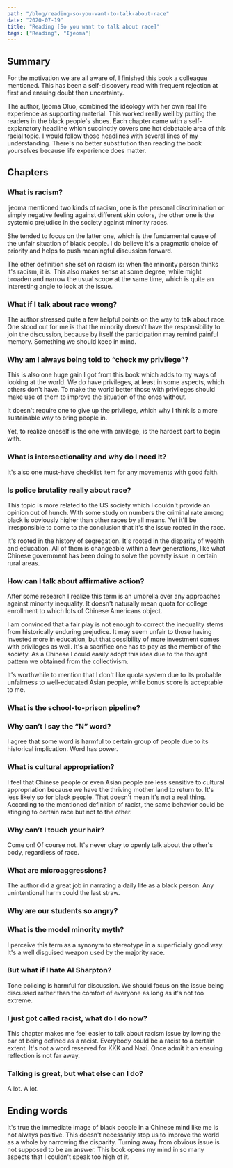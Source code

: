 ```yaml
---
path: "/blog/reading-so-you-want-to-talk-about-race"
date: "2020-07-19"
title: "Reading [So you want to talk about race]"
tags: ["Reading", "Ijeoma"]
---
```


## Summary

For the motivation we are all aware of, I finished this book a colleague mentioned. This has been a self-discovery read with frequent rejection at first and ensuing doubt then uncertainty.

The author, Ijeoma Oluo, combined the ideology with her own real life experience as supporting material. This worked really well by putting the readers in the black people's shoes. Each chapter came with a self-explanatory headline which succinctly covers one hot debatable area of this racial topic. I would follow those headlines with several lines of my understanding. There's no better substitution than reading the book yourselves because life experience does matter.

## Chapters 

### What is racism?

Ijeoma mentioned two kinds of racism, one is the personal discrimination or simply negative feeling against different skin colors, the other one is the systemic prejudice in the society against minority races.

She tended to focus on the latter one, which is the fundamental cause of the unfair situation of black people. I do believe it's a pragmatic choice of priority and helps to push meaningful discussion forward.
 
The other definition she set on racism is: when the minority person thinks it's racism, it is. This also makes sense at some degree, while might broaden and narrow the usual scope at the same time, which is quite an interesting angle to look at the issue.  

### What if I talk about race wrong?

The author stressed quite a few helpful points on the way to talk about race. One stood out for me is that the minority doesn't have the responsibility to join the discussion, because by itself the participation may remind painful memory. Something we should keep in mind.

### Why am I always being told to “check my privilege”? 

This is also one huge gain I got from this book which adds to my ways of looking at the world. We do have privileges, at least in some aspects, which others don't have. To make the world better those with privileges should make use of them to improve the situation of the ones without.

It doesn't require one to give up the privilege, which why I think is a more sustainable way to bring people in.

Yet, to realize oneself is the one with privilege, is the hardest part to begin with. 

### What is intersectionality and why do I need it?

It's also one must-have checklist item for any movements with good faith. 
 
### Is police brutality really about race?

This topic is more related to the US society which I couldn't provide an opinion out of hunch. With some study on numbers the criminal rate among black is obviously higher than other races by all means. Yet it'll be irresponsible to come to the conclusion that it's the issue rooted in the race. 

It's rooted in the history of segregation. It's rooted in the disparity of wealth and education. All of them is changeable within a few generations, like what Chinese government has been doing to solve the poverty issue in certain rural areas.  

### How can I talk about affirmative action?

After some research I realize this term is an umbrella over any approaches against minority inequality. It doesn't naturally mean quota for college enrollment to which lots of Chinese Americans object.

I am convinced that a fair play is not enough to correct the inequality stems from historically enduring prejudice. It may seem unfair to those having invested more in education, but that possibility of more investment comes with privileges as well. It's a sacrifice one has to pay as the member of the society. As a Chinese I could easily adopt this idea due to the thought pattern we obtained from the collectivism. 

It's worthwhile to mention that I don't like quota system due to its probable unfairness to well-educated Asian people, while bonus score is acceptable to me.

### What is the school-to-prison pipeline?

### Why can’t I say the “N” word?

I agree that some word is harmful to certain group of people due to its historical implication. Word has power.

### What is cultural appropriation?

I feel that Chinese people or even Asian people are less sensitive to cultural appropriation because we have the thriving mother land to return to. It's less likely so for black people. That doesn't mean it's not a real thing. According to the mentioned definition of racist, the same behavior could be stinging to certain race but not to the other.

### Why can’t I touch your hair?

Come on! Of course not. It's never okay to openly talk about the other's body, regardless of race.

### What are microaggressions?

The author did a great job in narrating a daily life as a black person. Any unintentional harm could the last straw.

### Why are our students so angry?

### What is the model minority myth?

I perceive this term as a synonym to stereotype in a superficially good way. It's a well disguised weapon used by the majority race.

### But what if I hate Al Sharpton?

Tone policing is harmful for discussion. We should focus on the issue being discussed rather than the comfort of everyone as long as it's not too extreme.

### I just got called racist, what do I do now?

This chapter makes me feel easier to talk about racism issue by lowing the bar of being defined as a racist. Everybody could be a racist to a certain extent. It's not a word reserved for KKK and Nazi. Once admit it an ensuing reflection is not far away. 

### Talking is great, but what else can I do?

A lot. A lot.

## Ending words

It's true the immediate image of black people in a Chinese mind like me is not always positive. This doesn't necessarily stop us to improve the world as a whole by narrowing the disparity. Turning away from obvious issue is not supposed to be an answer. This book opens my mind in so many aspects that I couldn't speak too high of it.  